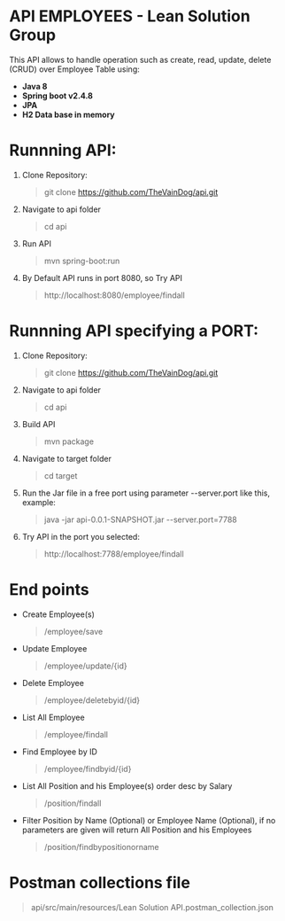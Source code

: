 # API EMPLOYEES - Lean Solution Group 

This API allows to handle operation such as create, read, update, delete (CRUD) over Employee Table using: <br/>
 * **Java 8** <br/>
 * **Spring boot v2.4.8** <br/>
 * **JPA** <br/>
 * **H2 Data base in memory**

# Runnning API:
 
 1. Clone Repository: <br/>
      > git clone https://github.com/TheVainDog/api.git <br/>
 2. Navigate to api folder <br/>
      > cd api <br/>
 3. Run API <br/>
      > mvn spring-boot:run
 4. By Default API runs in port 8080, so Try API
      > http://localhost:8080/employee/findall

 # Runnning API specifying a PORT:
  
  1. Clone Repository: <br/>
      > git clone https://github.com/TheVainDog/api.git <br/>
  2. Navigate to api folder <br/>
      > cd api <br/>
  3. Build API
      > mvn package
  4. Navigate to target folder
      > cd target
  5. Run the Jar file in a free port using parameter --server.port like this, example:
      > java -jar api-0.0.1-SNAPSHOT.jar --server.port=7788
  6. Try API in the port you selected:
      > http://localhost:7788/employee/findall

# End points

* Create Employee(s)
    > /employee/save

* Update Employee
    > /employee/update/{id}

* Delete Employee
    > /employee/deletebyid/{id}

* List All Employee
    > /employee/findall

* Find Employee by ID
    > /employee/findbyid/{id}

* List All Position and his Employee(s) order desc by Salary
    > /position/findall

* Filter Position by Name (Optional) or Employee Name (Optional), if no parameters are given will return All Position and his Employees  
    > /position/findbypositionorname

# Postman collections file
 > api/src/main/resources/Lean Solution API.postman_collection.json 
